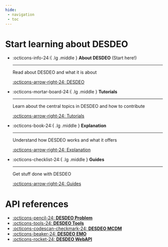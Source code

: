 ```yaml
---
hide:
 - navigation
 - toc
---
```


# Start learning about DESDEO 

<div class="grid cards" markdown>

-   :octicons-info-24:{ .lg .middle } __About DESDEO__ (Start here!)

    ---

    Read about DESDEO and what it is about

    [:octicons-arrow-right-24: DESDEO](./home/index.md)

-   :octicons-mortar-board-24:{ .lg .middle } __Tutorials__

    ---

    Learn about the central topics in DESDEO and how to contribute

    [:octicons-arrow-right-24: Tutorials](./tutorials/moo_primer.md)

-   :octicons-book-24:{ .lg .middle } __Explanation__

    ---

    Understand how DESDEO works and what it offers

    [:octicons-arrow-right-24: Explanation](./explanation/problem_format.md)

-   :octicons-checklist-24:{ .lg .middle } __Guides__

    ---

    Get stuff done with DESDEO

    [:octicons-arrow-right-24: Guides](./howtoguides/problem.md)

</div>

# API references

<div class="grid cards" markdown>

-   [:octicons-pencil-24: __DESDEO Problem__](./api/desdeo_problem.md)
-   [:octicons-tools-24: __DESDEO Tools__](./api/desdeo_tools.md)
-   [:octicons-codescan-checkmark-24: __DESDEO MCDM__](./api/desdeo_mcdm.md)
-   [:octicons-beaker-24: __DESDEO EMO__](./api/desdeo_emo.md)
-   [:octicons-rocket-24: __DESDEO WebAPI__](./api/desdeo_api.md)

</div>